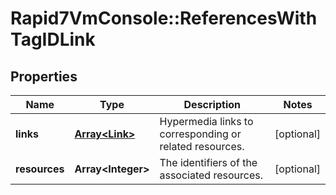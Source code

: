 # Rapid7VmConsole::ReferencesWithTagIDLink

## Properties
Name | Type | Description | Notes
------------ | ------------- | ------------- | -------------
**links** | [**Array&lt;Link&gt;**](Link.md) | Hypermedia links to corresponding or related resources. | [optional] 
**resources** | **Array&lt;Integer&gt;** | The identifiers of the associated resources. | [optional] 


